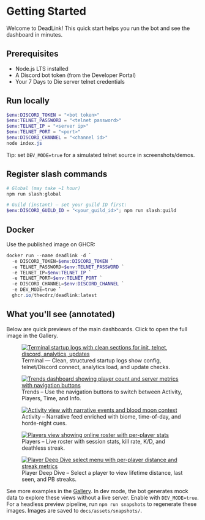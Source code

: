 # Getting Started

Welcome to DeadLink! This quick start helps you run the bot and see the dashboard in minutes.

## Prerequisites
- Node.js LTS installed
- A Discord bot token (from the Developer Portal)
- Your 7 Days to Die server telnet credentials

## Run locally
```powershell
$env:DISCORD_TOKEN = "<bot token>"
$env:TELNET_PASSWORD = "<telnet password>"
$env:TELNET_IP = "<server ip>"
$env:TELNET_PORT = "<port>"
$env:DISCORD_CHANNEL = "<channel id>"
node index.js
```

Tip: set `DEV_MODE=true` for a simulated telnet source in screenshots/demos.

## Register slash commands
```powershell
# Global (may take ~1 hour)
npm run slash:global

# Guild (instant) – set your guild ID first:
$env:DISCORD_GUILD_ID = "<your_guild_id>"; npm run slash:guild
```

## Docker
Use the published image on GHCR:

```powershell
docker run --name deadlink -d `
  -e DISCORD_TOKEN=$env:DISCORD_TOKEN `
  -e TELNET_PASSWORD=$env:TELNET_PASSWORD `
  -e TELNET_IP=$env:TELNET_IP `
  -e TELNET_PORT=$env:TELNET_PORT `
  -e DISCORD_CHANNEL=$env:DISCORD_CHANNEL `
  -e DEV_MODE=true `
  ghcr.io/thecdrz/deadlink:latest
```

## What you'll see (annotated)

Below are quick previews of the main dashboards. Click to open the full image in the Gallery.

<figure>
  <a href="assets/snapshots/terminal-startup.png" target="_blank" rel="noopener">
    <img alt="Terminal startup logs with clean sections for init, telnet, discord, analytics, updates" src="assets/snapshots/terminal-startup.png">
  </a>
  <figcaption>
    Terminal — Clean, structured startup logs show config, telnet/Discord connect, analytics load, and update checks.
  </figcaption>
</figure>

<figure>
  <a href="assets/snapshots/dashboard-trends.png" target="_blank" rel="noopener">
    <img alt="Trends dashboard showing player count and server metrics with navigation buttons" src="assets/snapshots/dashboard-trends.png">
  </a>
  <figcaption>
    Trends – Use the navigation buttons to switch between Activity, Players, Time, and Info.
  </figcaption>
</figure>

<figure>
  <a href="assets/snapshots/activity.png" target="_blank" rel="noopener">
    <img alt="Activity view with narrative events and blood moon context" src="assets/snapshots/activity.png">
  </a>
  <figcaption>
    Activity – Narrative feed enriched with biome, time-of-day, and horde-night cues.
  </figcaption>
</figure>

<figure>
  <a href="assets/snapshots/players.png" target="_blank" rel="noopener">
    <img alt="Players view showing online roster with per-player stats" src="assets/snapshots/players.png">
  </a>
  <figcaption>
    Players – Live roster with session stats, kill rate, K/D, and deathless streak.
  </figcaption>
</figure>

<figure>
  <a href="assets/snapshots/player-deep-dive.png" target="_blank" rel="noopener">
    <img alt="Player Deep Dive select menu with per-player distance and streak metrics" src="assets/snapshots/player-deep-dive.png">
  </a>
  <figcaption>
    Player Deep Dive – Select a player to view lifetime distance, last seen, and PB streaks.
  </figcaption>
</figure>

<p>
  See more examples in the <a href="../gallery.html">Gallery</a>.
  In dev mode, the bot generates mock data to explore these views without a live server.
  Enable with <code>DEV_MODE=true</code>.
  For a headless preview pipeline, run <code>npm run snapshots</code> to regenerate these images.
  Images are saved to <code>docs/assets/snapshots/</code>.
</p>

